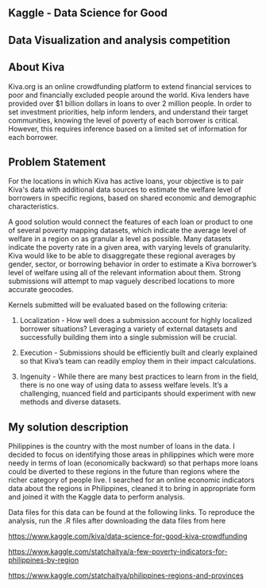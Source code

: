 ## Kaggle - Data Science for Good
## Data Visualization and analysis competition
## About Kiva

Kiva.org is an online crowdfunding platform to extend financial services to poor and financially excluded people around the world. Kiva lenders have provided over $1 billion dollars in loans to over 2 million people. In order to set investment priorities, help inform lenders, and understand their target communities, knowing the level of poverty of each borrower is critical. However, this requires inference based on a limited set of information for each borrower.

## Problem Statement

For the locations in which Kiva has active loans, your objective is to pair Kiva's data with additional data sources to estimate the welfare level of borrowers in specific regions, based on shared economic and demographic characteristics.

A good solution would connect the features of each loan or product to one of several poverty mapping datasets, which indicate the average level of welfare in a region on as granular a level as possible. Many datasets indicate the poverty rate in a given area, with varying levels of granularity. Kiva would like to be able to disaggregate these regional averages by gender, sector, or borrowing behavior in order to estimate a Kiva borrower’s level of welfare using all of the relevant information about them. Strong submissions will attempt to map vaguely described locations to more accurate geocodes.

Kernels submitted will be evaluated based on the following criteria:

1. Localization - How well does a submission account for highly localized borrower situations? Leveraging a variety of external datasets and successfully building them into a single submission will be crucial.

2. Execution - Submissions should be efficiently built and clearly explained so that Kiva’s team can readily employ them in their impact calculations.

3. Ingenuity - While there are many best practices to learn from in the field, there is no one way of using data to assess welfare levels. It’s a challenging, nuanced field and participants should experiment with new methods and diverse datasets.

## My solution description

Philippines is the country with the most number of loans in the data. I decided to focus on identifying those areas in philippines which were more needy in terms of loan (economically backward) so that perhaps more loans could be diverted to these regions in the future than regions where the richer category of people live. I searched for an online economic indicators data about the regions in Philippines, cleaned it to bring in appropriate form and joined it with the Kaggle data to perform analysis.

Data files for this data can be found at the following links. To reproduce the analysis, run the .R files after downloading the data files from here

https://www.kaggle.com/kiva/data-science-for-good-kiva-crowdfunding

https://www.kaggle.com/statchaitya/a-few-poverty-indicators-for-philippines-by-region

https://www.kaggle.com/statchaitya/philippines-regions-and-provinces
